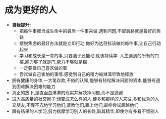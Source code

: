 # 成为更好的人
- **自我提升:**
  - 把每件事都当成生命中的最后一件事来做,遇到问题,不留后路就是最好的后路
  - 摆脱焦虑的最好办法就是立即行动,做好为达目标该做的每件事,让自己行动起来
  - 学习和成长是一辈的事,只要脑子还能动,就该持续学. 人生遇到的所有的门槛,能力够了就是门,能力不够就是槛
  - 一定要做自己喜欢做的事
  - 尝试做自己害怕的事情.感觉到自己的精力被淋漓尽致地释放
- 拥有健康的身体,一大笔存款,不俗的认知,能够有轻松解决问题的资本,能够有遇到困难解决困难的能力
- 真正的放下,是直面血淋淋的现实并解决掉问题,而不是逃避
- 进入高质量的社交圈子:想变成怎么样的人,便多和那样的人来往,多和优秀的人交朋友,不卑不亢地学习他们,请教他们,跟上他们,最终尝试超越他们
- 跟有结果的人学习,努力揣摩学习别人的长处,取其精华,即使你有多看不惯别人
